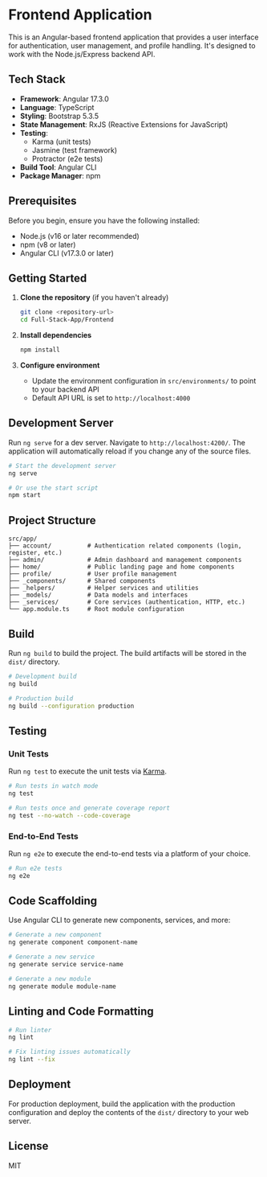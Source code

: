 # Frontend Application

This is an Angular-based frontend application that provides a user interface for authentication, user management, and profile handling. It's designed to work with the Node.js/Express backend API.

## Tech Stack

- **Framework**: Angular 17.3.0
- **Language**: TypeScript
- **Styling**: Bootstrap 5.3.5
- **State Management**: RxJS (Reactive Extensions for JavaScript)
- **Testing**: 
  - Karma (unit tests)
  - Jasmine (test framework)
  - Protractor (e2e tests)
- **Build Tool**: Angular CLI
- **Package Manager**: npm

## Prerequisites

Before you begin, ensure you have the following installed:

- Node.js (v16 or later recommended)
- npm (v8 or later)
- Angular CLI (v17.3.0 or later)

## Getting Started

1. **Clone the repository** (if you haven't already)
   ```bash
   git clone <repository-url>
   cd Full-Stack-App/Frontend
   ```

2. **Install dependencies**
   ```bash
   npm install
   ```

3. **Configure environment**
   - Update the environment configuration in `src/environments/` to point to your backend API
   - Default API URL is set to `http://localhost:4000`

## Development Server

Run `ng serve` for a dev server. Navigate to `http://localhost:4200/`. The application will automatically reload if you change any of the source files.

```bash
# Start the development server
ng serve

# Or use the start script
npm start
```

## Project Structure

```
src/app/
├── account/          # Authentication related components (login, register, etc.)
├── admin/            # Admin dashboard and management components
├── home/             # Public landing page and home components
├── profile/          # User profile management
├── _components/      # Shared components
├── _helpers/         # Helper services and utilities
├── _models/          # Data models and interfaces
├── _services/        # Core services (authentication, HTTP, etc.)
└── app.module.ts     # Root module configuration
```

## Build

Run `ng build` to build the project. The build artifacts will be stored in the `dist/` directory.

```bash
# Development build
ng build

# Production build
ng build --configuration production
```

## Testing

### Unit Tests

Run `ng test` to execute the unit tests via [Karma](https://karma-runner.github.io).

```bash
# Run tests in watch mode
ng test

# Run tests once and generate coverage report
ng test --no-watch --code-coverage
```

### End-to-End Tests

Run `ng e2e` to execute the end-to-end tests via a platform of your choice.

```bash
# Run e2e tests
ng e2e
```

## Code Scaffolding

Use Angular CLI to generate new components, services, and more:

```bash
# Generate a new component
ng generate component component-name

# Generate a new service
ng generate service service-name

# Generate a new module
ng generate module module-name
```

## Linting and Code Formatting

```bash
# Run linter
ng lint

# Fix linting issues automatically
ng lint --fix
```

## Deployment

For production deployment, build the application with the production configuration and deploy the contents of the `dist/` directory to your web server.

## License

MIT